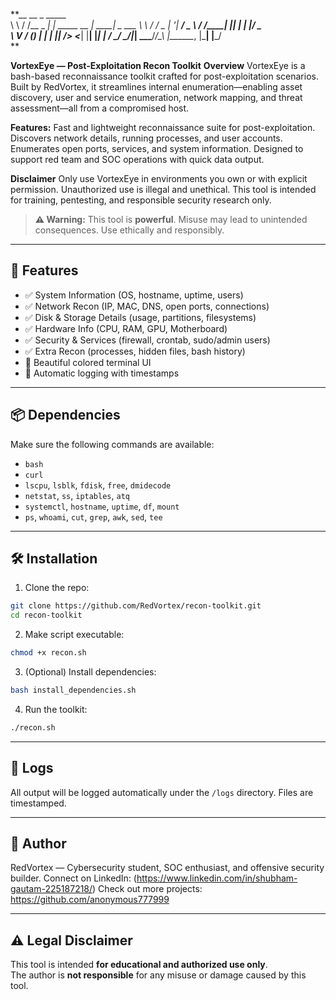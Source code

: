 **__     __         _                 _____           
\ \   / /__  _ __| |_ _____  __    | ____|   _  ___ 
 \ \ / / _ \| '__| __/ _ \ \/ /____|  _|| | | |/ _ \
  \ V / (_) | |  | ||  __/>  <_____| |__| |_| |  __/
   \_/ \___/|_|   \__\___/_/\_\    |_____\__, |\___|
                                         |___/      
**
                                                            
**VortexEye — Post-Exploitation Recon Toolkit**
**Overview**
VortexEye is a bash-based reconnaissance toolkit crafted for post-exploitation scenarios. Built by RedVortex, it streamlines internal enumeration—enabling asset discovery, user and service enumeration, network mapping, and threat assessment—all from a compromised host.


**Features:**
Fast and lightweight reconnaissance suite for post-exploitation.
Discovers network details, running processes, and user accounts.
Enumerates open ports, services, and system information.
Designed to support red team and SOC operations with quick data output.

**Disclaimer**
Only use VortexEye in environments you own or with explicit permission.
Unauthorized use is illegal and unethical. This tool is intended for training, pentesting, and responsible security research only.

> **⚠️ Warning:** This tool is **powerful**. Misuse may lead to unintended consequences. Use ethically and responsibly.

---

## 🧠 Features

- ✅ System Information (OS, hostname, uptime, users)
- ✅ Network Recon (IP, MAC, DNS, open ports, connections)
- ✅ Disk & Storage Details (usage, partitions, filesystems)
- ✅ Hardware Info (CPU, RAM, GPU, Motherboard)
- ✅ Security & Services (firewall, crontab, sudo/admin users)
- ✅ Extra Recon (processes, hidden files, bash history)
- 🎨 Beautiful colored terminal UI
- 📝 Automatic logging with timestamps

---

## 📦 Dependencies

Make sure the following commands are available:

- `bash`
- `curl`
- `lscpu`, `lsblk`, `fdisk`, `free`, `dmidecode`
- `netstat`, `ss`, `iptables`, `atq`
- `systemctl`, `hostname`, `uptime`, `df`, `mount`
- `ps`, `whoami`, `cut`, `grep`, `awk`, `sed`, `tee`

---

## 🛠 Installation

1. Clone the repo:

```bash
git clone https://github.com/RedVortex/recon-toolkit.git
cd recon-toolkit
```

2. Make script executable:

```bash
chmod +x recon.sh
```

3. (Optional) Install dependencies:

```bash
bash install_dependencies.sh
```

4. Run the toolkit:

```bash
./recon.sh
```

---

## 📂 Logs

All output will be logged automatically under the `/logs` directory. Files are timestamped.

---

## 🧙 Author
RedVortex — Cybersecurity student, SOC enthusiast, and offensive security builder.
Connect on LinkedIn: (https://www.linkedin.com/in/shubham-gautam-225187218/)
Check out more projects: https://github.com/anonymous777999

---

## ⚠️ Legal Disclaimer

This tool is intended **for educational and authorized use only**.  
The author is **not responsible** for any misuse or damage caused by this tool.
